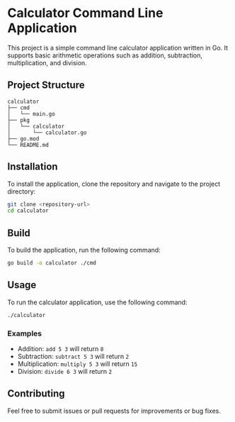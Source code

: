 # Calculator Command Line Application

This project is a simple command line calculator application written in Go. It supports basic arithmetic operations such as addition, subtraction, multiplication, and division.

## Project Structure

```
calculator
├── cmd
│   └── main.go
├── pkg
│   └── calculator
│       └── calculator.go
├── go.mod
└── README.md
```

## Installation

To install the application, clone the repository and navigate to the project directory:

```bash
git clone <repository-url>
cd calculator
```

## Build

To build the application, run the following command:

```bash
go build -o calculator ./cmd
```

## Usage

To run the calculator application, use the following command:

```bash
./calculator
```

### Examples

- Addition: `add 5 3` will return `8`
- Subtraction: `subtract 5 3` will return `2`
- Multiplication: `multiply 5 3` will return `15`
- Division: `divide 6 3` will return `2`

## Contributing

Feel free to submit issues or pull requests for improvements or bug fixes.